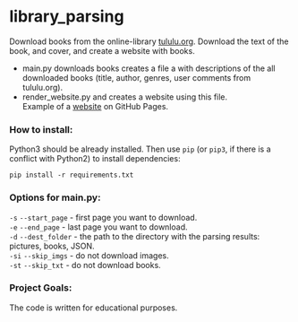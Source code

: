 # library_parsing

Download books from the online-library [tululu.org](https://tululu.org/). Download the text of the book, and cover, and create a website with books. <br />
* main.py downloads books creates a file a with descriptions of the all downloaded books (title, author, genres, user comments from tululu.org). <br />
* render_website.py and creates a website using this file. <br />
Example of a [website](https://s-kella.github.io/library_parsing/pages/index0.html) on GitHub Pages.

### How to install:

Python3 should be already installed. 
Then use `pip` (or `pip3`, if there is a conflict with Python2) to install dependencies:
```
pip install -r requirements.txt
```

### Options for main.py:

`-s` `--start_page` - first page you want to download. <br />
`-e` `--end_page` - last page you want to download. <br />
`-d` `--dest_folder` - the path to the directory with the parsing results: pictures, books, JSON. <br />
`-si` `--skip_imgs` - do not download images. <br />
`-st` `--skip_txt` - do not download books.


### Project Goals:

The code is written for educational purposes.
